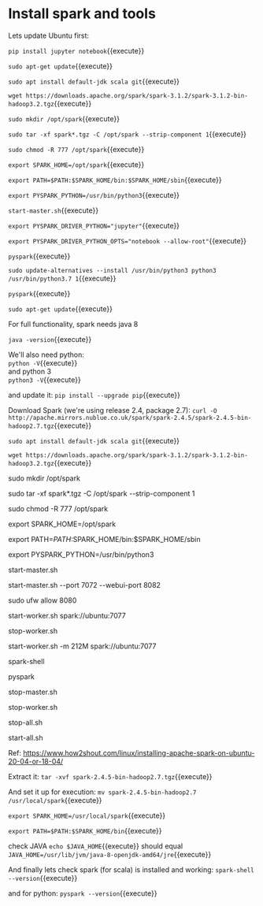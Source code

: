 # Install spark and tools

Lets update Ubuntu first:

`pip install jupyter notebook`{{execute}}

`sudo apt-get update`{{execute}}

`sudo apt install default-jdk scala git`{{execute}}

`wget https://downloads.apache.org/spark/spark-3.1.2/spark-3.1.2-bin-hadoop3.2.tgz`{{execute}}

`sudo mkdir /opt/spark`{{execute}}

`sudo tar -xf spark*.tgz -C /opt/spark --strip-component 1`{{execute}}

`sudo chmod -R 777 /opt/spark`{{execute}}

`export SPARK_HOME=/opt/spark`{{execute}}

`export PATH=$PATH:$SPARK_HOME/bin:$SPARK_HOME/sbin`{{execute}}

`export PYSPARK_PYTHON=/usr/bin/python3`{{execute}}

`start-master.sh`{{execute}}

`export PYSPARK_DRIVER_PYTHON="jupyter"`{{execute}}

`export PYSPARK_DRIVER_PYTHON_OPTS="notebook --allow-root"`{{execute}}

`pyspark`{{execute}}

`sudo update-alternatives --install /usr/bin/python3 python3 /usr/bin/python3.7 1`{{execute}}

`pyspark`{{execute}}

`sudo apt-get update`{{execute}}

For full functionality, spark needs java 8

`java -version`{{execute}}

We'll also need python:   
`python -V`{{execute}}   
 and python 3   
 `python3 -V`{{execute}}   

and update it:
`pip install --upgrade pip`{{execute}}


Download Spark (we're using release 2.4, package 2.7):
`curl -O http://apache.mirrors.nublue.co.uk/spark/spark-2.4.5/spark-2.4.5-bin-hadoop2.7.tgz`{{execute}}

`sudo apt install default-jdk scala git`{{execute}}

`wget https://downloads.apache.org/spark/spark-3.1.2/spark-3.1.2-bin-hadoop3.2.tgz`{{execute}}

sudo mkdir /opt/spark

sudo tar -xf spark*.tgz -C /opt/spark --strip-component 1

sudo chmod -R 777 /opt/spark

export SPARK_HOME=/opt/spark

export PATH=$PATH:$SPARK_HOME/bin:$SPARK_HOME/sbin

export PYSPARK_PYTHON=/usr/bin/python3

start-master.sh


start-master.sh --port 7072 --webui-port 8082

sudo ufw allow 8080

start-worker.sh spark://ubuntu:7077

stop-worker.sh

start-worker.sh -m 212M spark://ubuntu:7077

spark-shell

pyspark

stop-master.sh

stop-worker.sh

stop-all.sh

start-all.sh

Ref: https://www.how2shout.com/linux/installing-apache-spark-on-ubuntu-20-04-or-18-04/

Extract it:
`tar -xvf spark-2.4.5-bin-hadoop2.7.tgz`{{execute}}

And set it up for execution:
`mv spark-2.4.5-bin-hadoop2.7 /usr/local/spark`{{execute}} 



`export SPARK_HOME=/usr/local/spark`{{execute}}

`export PATH=$PATH:$SPARK_HOME/bin`{{execute}}


check JAVA
`echo $JAVA_HOME`{{execute}}
should equal
`JAVA_HOME=/usr/lib/jvm/java-8-openjdk-amd64/jre`{{execute}}

And finally lets check spark (for scala) is installed and working:
`spark-shell --version`{{execute}} 

and for python:
`pyspark --version`{{execute}}

